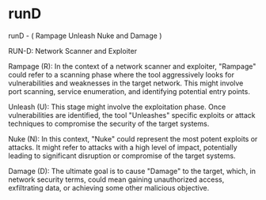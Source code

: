 # runD
runD - ( Rampage Unleash Nuke and Damage )

RUN-D: Network Scanner and Exploiter

  Rampage (R): In the context of a network scanner and exploiter, "Rampage" could refer to a scanning phase where the tool aggressively looks for vulnerabilities and weaknesses in the target network. This might involve port scanning, service enumeration, and identifying potential entry points.

  Unleash (U): This stage might involve the exploitation phase. Once vulnerabilities are identified, the tool "Unleashes" specific exploits or attack techniques to compromise the security of the target systems.

  Nuke (N): In this context, "Nuke" could represent the most potent exploits or attacks. It might refer to attacks with a high level of impact, potentially leading to significant disruption or compromise of the target systems.

  Damage (D): The ultimate goal is to cause "Damage" to the target, which, in network security terms, could mean gaining unauthorized access, exfiltrating data, or achieving some other malicious objective.
